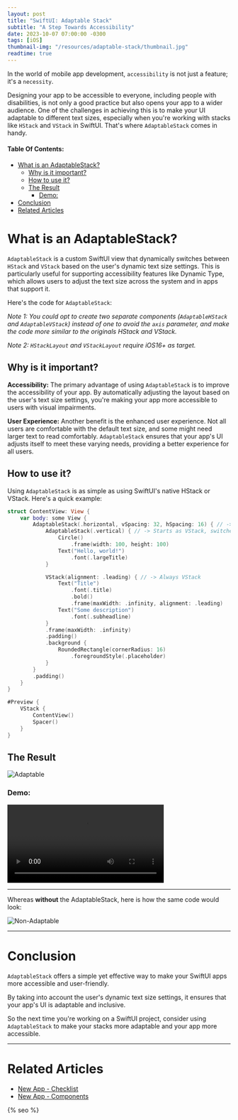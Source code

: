 ```yaml
---
layout: post
title: "SwiftUI: Adaptable Stack"
subtitle: "A Step Towards Accessibility"
date: 2023-10-07 07:00:00 -0300
tags: [iOS]
thumbnail-img: "/resources/adaptable-stack/thumbnail.jpg"
readtime: true
---
```


In the world of mobile app development, `accessibility` is not just a feature; it's a `necessity`. 

Designing your app to be accessible to everyone, including people with disabilities, is not only a good practice but also opens your app to a wider audience. One of the challenges in achieving this is to make your UI adaptable to different text sizes, especially when you're working with stacks like `HStack` and `VStack` in SwiftUI. That's where `AdaptableStack` comes in handy.

#### Table Of Contents:
- [What is an AdaptableStack?](#what-is-an-adaptablestack)
  - [Why is it important?](#why-is-it-important)
  - [How to use it?](#how-to-use-it)
  - [The Result](#the-result)
    - [Demo:](#demo)
- [Conclusion](#conclusion)
- [Related Articles](#related-articles)

# What is an AdaptableStack?

`AdaptableStack` is a custom SwiftUI view that dynamically switches between `HStack` and `VStack` based on the user's dynamic text size settings. This is particularly useful for supporting accessibility features like Dynamic Type, which allows users to adjust the text size across the system and in apps that support it.

Here's the code for `AdaptableStack`:

<script src="https://gist.github.com/mdb1/2080d31fe626dd42b17f97d2b9337db6.js"></script>

*Note 1: You could opt to create two separate components (`AdaptableHStack` and `AdaptableVStack`) instead of one to avoid the `axis` parameter, and make the code more similar to the originals HStack and VStack.*

*Note 2: `HStackLayout` and `VStackLayout` require iOS16+ as target.*

## Why is it important?

**Accessibility:** The primary advantage of using `AdaptableStack` is to improve the accessibility of your app. By automatically adjusting the layout based on the user's text size settings, you're making your app more accessible to users with visual impairments.

**User Experience:** Another benefit is the enhanced user experience. Not all users are comfortable with the default text size, and some might need larger text to read comfortably. `AdaptableStack` ensures that your app's UI adjusts itself to meet these varying needs, providing a better experience for all users.

## How to use it?

Using `AdaptableStack` is as simple as using SwiftUI's native HStack or VStack. Here's a quick example:

```swift
struct ContentView: View {
    var body: some View {
        AdaptableStack(.horizontal, vSpacing: 32, hSpacing: 16) { // -> Starts as HStack, switches to VStack once the threshold is surpassed.
            AdaptableStack(.vertical) { // -> Starts as VStack, switches to HStack once the threshold is surpassed.
                Circle()
                    .frame(width: 100, height: 100)
                Text("Hello, world!")
                    .font(.largeTitle)
            }

            VStack(alignment: .leading) { // -> Always VStack
                Text("Title")
                    .font(.title)
                    .bold()
                    .frame(maxWidth: .infinity, alignment: .leading)
                Text("Some description")
                    .font(.subheadline)
            }
            .frame(maxWidth: .infinity)
            .padding()
            .background {
                RoundedRectangle(cornerRadius: 16)
                    .foregroundStyle(.placeholder)
            }
        }
        .padding()
    }
}

#Preview {
    VStack {
        ContentView()
        Spacer()
    }
}
```

## The Result

![Adaptable]({{static.static_files}}/resources/adaptable-stack/adaptable.png)

### Demo:

<video style="width: 70%; @media (max-width: 768px) { width: 50%; }" controls>
    <source src="{{static.static_files}}/resources/adaptable-stack/demo.mp4" type="video/mp4">
</video>

---

Whereas **without** the AdaptableStack, here is how the same code would look:

![Non-Adaptable]({{static.static_files}}/resources/adaptable-stack/fixed.png)

---

# Conclusion

`AdaptableStack` offers a simple yet effective way to make your SwiftUI apps more accessible and user-friendly. 

By taking into account the user's dynamic text size settings, it ensures that your app's UI is adaptable and inclusive. 

So the next time you're working on a SwiftUI project, consider using `AdaptableStack` to make your stacks more adaptable and your app more accessible.

---

# Related Articles

* [New App - Checklist](/2022-12-24-new-app-checklist/)
* [New App - Components](/2023-01-04-new-app-components/)

<!-- Do not remove - SEO meta tags -->
{% seo %}